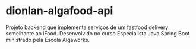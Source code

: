 # dionlan-algafood-api
Projeto backend que implementa serviços de um fastfood delivery semelhante ao iFood. Desenvolvido no curso Especialista Java Spring Boot ministrado pela Escola Algaworks.
